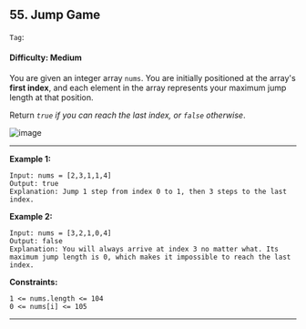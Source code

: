 ## 55. Jump Game

```Tag```:

#### Difficulty: Medium

You are given an integer array ```nums```. You are initially positioned at the array's __first index__, and each element in the array represents your maximum jump length at that position.

Return _```true``` if you can reach the last index, or ```false``` otherwise_.

![image](https://user-images.githubusercontent.com/35042430/211135305-27252afc-a081-4625-aabe-c71f79020907.png)

---

__Example 1:__
```
Input: nums = [2,3,1,1,4]
Output: true
Explanation: Jump 1 step from index 0 to 1, then 3 steps to the last index.
```

__Example 2:__
```
Input: nums = [3,2,1,0,4]
Output: false
Explanation: You will always arrive at index 3 no matter what. Its maximum jump length is 0, which makes it impossible to reach the last index.
```

__Constraints:__
```
1 <= nums.length <= 104
0 <= nums[i] <= 105
```

---
